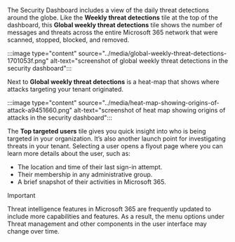 The Security Dashboard includes a view of the daily threat detections around the globe. Like the **Weekly threat detections** tile at the top of the dashboard, this **Global weekly threat detections** tile shows the number of messages and threats across the entire Microsoft 365 network that were scanned, stopped, blocked, and removed.

:::image type="content" source="../media/global-weekly-threat-detections-1701053f.png" alt-text="screenshot of global weekly threat detections in the security dashboard":::


Next to **Global weekly threat detections** is a heat-map that shows where attacks targeting your tenant originated.

:::image type="content" source="../media/heat-map-showing-origins-of-attack-a9451660.png" alt-text="screenshot of heat map showing origins of attacks in the security dashboard":::


The **Top targeted users** tile gives you quick insight into who is being targeted in your organization. It’s also another launch point for investigating threats in your tenant. Selecting a user opens a flyout page where you can learn more details about the user, such as:

 -  The location and time of their last sign-in attempt.
 -  Their membership in any administrative group.
 -  A brief snapshot of their activities in Microsoft 365.

> [!IMPORTANT]
> Threat intelligence features in Microsoft 365 are frequently updated to include more capabilities and features. As a result, the menu options under Threat management and other components in the user interface may change over time.
